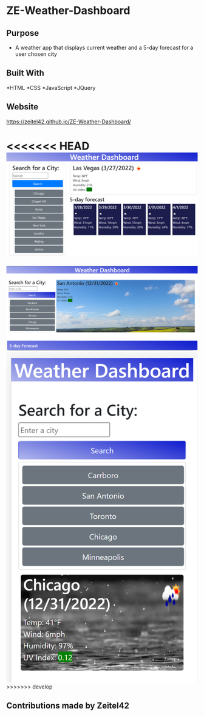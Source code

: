 # ZE-Weather-Dashboard

## Purpose

- A weather app that displays current weather and a 5-day forecast for a user chosen city

## Built With

*HTML
*CSS
*JavaScript
*JQuery

## Website

https://zeitel42.github.io/ZE-Weather-Dashboard/

<<<<<<< HEAD
<img src="./assets/images/weather-dashboard-scrnsht.png">
=======
<img src="./assets/images/weatherdashboard-desktop.png">
<img src="./assets/images/weatherdashboard-phone.png">
>>>>>>> develop

## Contributions made by Zeitel42
